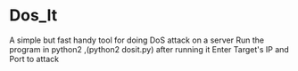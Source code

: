# Dos_It
A simple but fast handy tool for doing DoS attack on a server
Run the program in python2 ,(python2 dosit.py)
after running it Enter Target's IP and Port to attack
